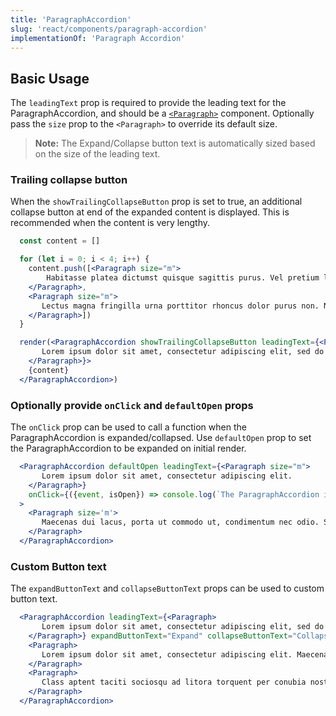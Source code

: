 ```yaml
---
title: 'ParagraphAccordion'
slug: 'react/components/paragraph-accordion'
implementationOf: 'Paragraph Accordion'
---
```


## Basic Usage

The `leadingText` prop is required to provide the leading text for the ParagraphAccordion, and should be a [`<Paragraph>`](./paragraph) component. Optionally pass the `size` prop to the `<Paragraph>` to override its default size. 

> **Note:** The Expand/Collapse button text is automatically sized based on the size of the leading text.

### Trailing collapse button

When the `showTrailingCollapseButton` prop  is set to true, an additional collapse button at end of the expanded content is displayed. This is recommended when the content is very lengthy.

```jsx
  const content = []

  for (let i = 0; i < 4; i++) {
    content.push([<Paragraph size="m">
        Habitasse platea dictumst quisque sagittis purus. Vel pretium lectus quam id leo in vitae. Eros donec ac odio tempor orci dapibus ultrices. Congue quisque egestas diam in arcu. In hendrerit gravida rutrum quisque non. Urna id volutpat lacus laoreet. In est ante in nibh mauris cursus mattis molestie. Mattis ullamcorper velit sed ullamcorper. Dui id ornare arcu odio ut sem nulla. In massa tempor nec feugiat nisl. In tellus integer feugiat scelerisque varius morbi enim.
    </Paragraph>,
    <Paragraph size="m">
       Lectus magna fringilla urna porttitor rhoncus dolor purus non. Nunc aliquet bibendum enim facilisis gravida neque. Risus sed vulputate odio ut enim blandit volutpat maecenas volutpat. Nulla porttitor massa id neque. Sed ullamcorper morbi tincidunt ornare massa. Mattis nunc sed blandit libero volutpat sed cras ornare arcu. Elementum pulvinar etiam non quam lacus.
    </Paragraph>])
  }

  render(<ParagraphAccordion showTrailingCollapseButton leadingText={<Paragraph size="m">
       Lorem ipsum dolor sit amet, consectetur adipiscing elit, sed do eiusmod tempor incididunt ut labore et dolore magna aliqua.
    </Paragraph>}>
    {content}
  </ParagraphAccordion>)
```

### Optionally provide `onClick` and `defaultOpen` props

The `onClick` prop can be used to call a function when the ParagraphAccordion is expanded/collapsed. Use `defaultOpen` prop to set the ParagraphAccordion to be expanded on initial render. 

```jsx
  <ParagraphAccordion defaultOpen leadingText={<Paragraph size="m">
       Lorem ipsum dolor sit amet, consectetur adipiscing elit.
    </Paragraph>}
    onClick={({event, isOpen}) => console.log(`The ParagraphAccordion is ${isOpen ? 'open' : 'closed'}.`)}
  >
    <Paragraph size='m'>
       Maecenas dui lacus, porta ut commodo ut, condimentum nec odio. Sed volutpat laoreet erat nec eleifend. Suspendisse iaculis a lacus non viverra. Curabitur sed auctor est, ut faucibus erat. Class aptent taciti sociosqu ad litora torquent per conubia nostra, per inceptos himenaeos. Sed vestibulum neque magna, ut fringilla ipsum cursus et. Aenean purus lacus, sodales sit amet posuere vehicula, lobortis sed odio. Nam fermentum convallis est.
    </Paragraph>
  </ParagraphAccordion>
```

### Custom Button text

The `expandButtonText` and `collapseButtonText` props can be used to custom button text.

```jsx
  <ParagraphAccordion leadingText={<Paragraph>
       Lorem ipsum dolor sit amet, consectetur adipiscing elit, sed do eiusmod tempor incididunt ut labore et dolore magna aliqua.
    </Paragraph>} expandButtonText="Expand" collapseButtonText="Collapse" >
    <Paragraph>
       Lorem ipsum dolor sit amet, consectetur adipiscing elit. Maecenas dui lacus, porta ut commodo ut, condimentum nec odio. Sed volutpat laoreet erat nec eleifend. Suspendisse iaculis a lacus non viverra. Curabitur sed auctor est, ut faucibus erat. 
    </Paragraph>
    <Paragraph>
       Class aptent taciti sociosqu ad litora torquent per conubia nostra, per inceptos himenaeos. Sed vestibulum neque magna, ut fringilla ipsum cursus et. Aenean purus lacus, sodales sit amet posuere vehicula, lobortis sed odio. Nam fermentum convallis est. 
    </Paragraph>
  </ParagraphAccordion>
```